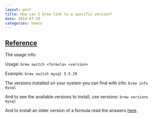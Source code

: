 ```yaml
---
layout: post
title: How can I brew link to a specific version?
date: 2014-07-29
categories: howto
---
```


[Reference](http://stackoverflow.com/questions/13477363/how-can-i-brew-link-a-specific-version)
-----------------------------------------

The usage info:

Usage: `brew switch <formula> <version>`

Example: `brew switch mysql 5.5.29`

The versions installed on your system you can find with info: `brew info mysql`

And to see the available versions to install, use versions: `brew versions mysql`

And to install an older version of a formula read the answers [here](http://stackoverflow.com/questions/3987683/homebrew-install-specific-version-of-formula).
